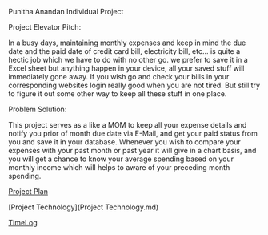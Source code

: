 Punitha Anandan Individual Project

Project Elevator Pitch:

In a busy days, maintaining monthly expenses and keep in mind the due date and the paid date of credit card bill, electricity bill, etc... is quite a hectic job which we have to do with no other go. we prefer to save it in a Excel sheet but anything happen in your device, all your saved stuff will immediately gone away. If you wish go and check your bills in your corresponding websites login really good when you are not tired. But still try to figure it out some other way to keep all these stuff in one place.


Problem Solution:

This project serves as a like a MOM to keep all your expense details and notify you prior of month due date via E-Mail, and get your paid status from you and save it in your database. Whenever you wish to compare your expenses with your past month or past year it will give in a chart basis, and you will get a chance to know your average spending based on your monthly income which will helps to aware of your preceding month spending. 


[Project Plan](ProjectPlan.md)

[Project Technology](Project Technology.md)

[TimeLog](TimeLog.md)